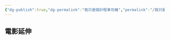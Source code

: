 ```yaml
---
{"dg-publish":true,"dg-permalink":"我只是個計程車司機","permalink":"/我只是個計程車司機/","title":"我只是個計程車司機","tags":["🎬Movie"],"created":"2025-05-11T12:00:25.460+08:00","updated":"2025-06-24T05:04:23.000+08:00"}
---
```







## 電影延伸


